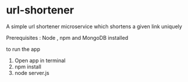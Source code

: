 # url-shortener
A simple url shortener microservice which shortens a given link uniquely

Prerequisites : Node , npm and MongoDB installed

to run the app

1. Open app in terminal
2. npm install 
3. node server.js




